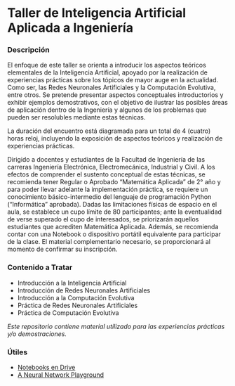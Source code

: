 # Taller de Inteligencia Artificial Aplicada a Ingeniería #

### Descripción ###

El enfoque de este taller se orienta a introducir los aspectos teóricos elementales de la Inteligencia Artificial, apoyado por la realización de experiencias prácticas sobre los tópicos de mayor auge en la actualidad. Como ser, las Redes Neuronales Artificiales y la Computación Evolutiva, entre otros. Se pretende presentar aspectos conceptuales introductorios y exhibir ejemplos demostrativos, con el objetivo de ilustrar las posibles áreas de aplicación dentro de la Ingeniería y algunos de los problemas que pueden ser resolubles mediante estas técnicas.

La duración del encuentro está diagramada para un total de 4 (cuatro) horas reloj, incluyendo la exposición de aspectos teóricos y realización de experiencias prácticas.

Dirigido a docentes y estudiantes de la Facultad de Ingeniería de las carreras Ingeniería Electrónica, Electromecánica, Industrial y Civil. A los efectos de comprender el sustento conceptual de estas técnicas, se recomienda tener Regular o Aprobado “Matemática Aplicada” de 2° año y para poder llevar adelante la implementación práctica, se requiere un conocimiento básico-intermedio del lenguaje de programación Python (“Informática” aprobada). Dadas las limitaciones físicas de espacio en el aula, se establece un cupo límite de 80 participantes; ante la eventualidad de verse superado el cupo de interesados, se priorizarán aquellos estudiantes que acrediten Matemática Aplicada. Además, se recomienda contar con una Notebook o dispositivo portátil equivalente para participar de la clase. El material complementario necesario, se proporcionará al momento de confirmar su inscripción.

### Contenido a Tratar ###

* Introducción a la Inteligencia Artificial
* Introducción de Redes Neuronales Artificiales
* Introducción a la Computación Evolutiva
* Práctica de Redes Neuronales Artificiales
* Práctica de Computación Evolutiva


*Este repositorio contiene material utilizado para las experiencias prácticas y/o demostraciones.*


### Útiles ###
* [Notebooks en Drive](https://drive.google.com/drive/folders/1R3FDkLFqHnMU-O3IchiWRAC_z3l7iARS?usp=sharing)
* [A Neural Network Playground](https://playground.tensorflow.org/)

